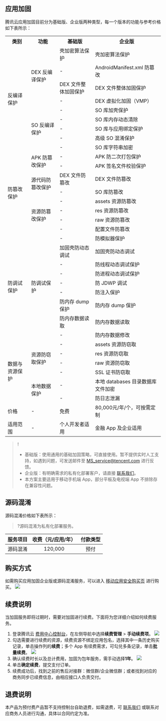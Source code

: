 ## 应用加固
腾讯云应用加固目前分为基础版、企业版两种类型，每一个版本的功能与参考价格如下表所示：

<table ><tbody>
<tr><th >类别</th><th >功能</th><th >基础版</th><th>企业版</th></tr>
<tr><td rowspan= '9' colspan= '1' >反编译保护</td>
<td rowspan= '4' colspan= '1' >DEX 反编译保护</td>
<td >壳加密算法保护</td>
<td >壳加密算法保护</td></tr>
<tr><td >-</td>
<td >AndroidManifest.xml 防篡改</td></tr>
<tr><td >DEX 文件整体加固保护</td>
<td >DEX 文件整体加固保护</td></tr>
<tr><td >-</td>
<td >DEX 虚拟化加固（VMP）</td></tr>
<tr><td rowspan= '5' colspan= '1' >SO 反编译保护</td>
<td >-</td>
<td >SO 库加壳保护</td></tr>
<tr><td >-</td><td >SO 库内存动态清除</td></tr>
<tr><td >-</td><td >SO 库与应用绑定保护</td></tr>
<tr><td >-</td><td >高级 SO 混淆保护</td></tr>
<tr><td >-</td><td >SO 库字符串加密</td></tr>
<tr><td rowspan= '8' colspan= '1' >防篡改保护</td>
<td rowspan= '2' colspan= '1' >APK 防篡改保护</td>
<td >-</td>
<td >APK 防二次打包保护</td></tr>
<tr><td >-</td>
<td >APK 签名文件校验保护</td></tr>
<tr><td rowspan= '2' colspan= '1' >源代码防篡改保护</td>
<td >DEX 文件防篡改</td>
<td >DEX 文件防篡改</td></tr>
<tr><td >-</td><td >SO 库防篡改</td></tr>
<tr><td rowspan= '4' colspan= '1' >资源防篡改保护</td><td >-</td><td >assets 资源防篡改</td></tr>
<tr><td >-</td><td >res 资源防篡改</td></tr>
<tr><td >-</td><td >raw 资源防篡改</td></tr>
<tr><td >-</td><td >配置文件防篡改</td></tr>
<tr><td rowspan= '9' colspan= '1' >防调试保护</td><td rowspan= '9' colspan= '1' >防调试保护</td><td >-</td><td >防模拟器保护</td></tr>
<tr><td >加固壳防动态调试</td><td >加固壳防动态调试</td></tr>
<tr><td >-</td><td >防线程动态调试保护</td></tr>
<tr><td >-</td><td >防进程动态调试保护</td></tr>
<tr><td >-</td><td >防 JDWP 调试</td></tr>
<tr><td >-</td><td >防注入保护</td></tr>
<tr><td >防内存 dump 保护</td><td >防内存 dump 保护</td></tr>
<tr><td >防内存数据读取</td><td >防内存数据读取</td></tr>
<tr><td >-</td><td >防内存数据修改</td></tr>
<tr><td rowspan= '6' colspan= '1' >数据与资源保护</td><td rowspan= '4' colspan= '1' >资源防窃取保护</td><td >-</td><td >assets 资源防窃取</td></tr>
<tr><td >-</td><td >res 资源防窃取</td></tr>
<tr><td >-</td><td >raw 资源防窃取</td></tr>
<tr><td >-</td><td >SSL 证书防窃取</td></tr>
<tr><td rowspan= '2' colspan= '1' >本地数据保护</td><td >-</td><td >本地 databases 目录数据库文件加密</td>
<tr><td >-</td><td >防日志泄漏</td></tr>
<tr><td >价格</td><td >-</td><td >免费</td><td >80,000元/年/个，可按需定制</td></tr>
<tr><td >适用范围</td><td >-</td><td >个人开发者适用</td><td >金融 App 及企业适用</td></tr>
</tbody></table>

>!
>- 基础版：使用通用的基础加固策略，可直接使用。暂不提供实时人工支持，如遇到问题，可发送邮件至 MS_service@tencent.com 进行反馈。
>- 企业版：有明确需求的私有化部署客户，请直接 [联系我们](https://cloud.tencent.com/about/connect)。
>- 本方案主要适用于移动手机端 App，部分平板及电视端 App 不排除存在兼容性问题。


## 源码混淆
源码混淆价格如下表所示：
>?源码混淆为私有化部署服务。


| 服务项目 | 收费（元/应用/年） | 付款类型 |
|:---------:|:---------:|:---------:|
| 源码混淆 | 120,000 | 预付 |


## 购买方式
如需购买应用加固企业版或源码混淆服务，可以进入 [移动应用安全购买页](https://buy.cloud.tencent.com/ms#2) 进行购买。
![](https://main.qcloudimg.com/raw/cc6398cb3a55b74045c5f1d3e5664b0d.png)

## 续费说明
当加固服务即将过期时，需要对加固进行续费。下面将为您详细介绍如何续费服务。
1. 登录腾讯云 [费用中心控制台](https://console.cloud.tencent.com/expense/overview/)，在左侧导航中选择**续费管理**  > **手动续费项**。 
![](https://qcloudimg.tencent-cloud.cn/raw/91bf0e9712e3cdb801e314b9de732d1c.png)
2. 勾选需要进行续费的资源，续费资源不绑定应用包名，选择其中一条历史购买记录，单击操作列的**续费**；多个 App 有续费需求，可勾兑多条记录，单击**批量续费**。
![](https://qcloudimg.tencent-cloud.cn/raw/3be4c5330106494bd6f6bfaa623a0569.png)
3. 确认续费时长以及总计费用，加固为包年服务，需手动选择**1年**。
![](https://qcloudimg.tencent-cloud.cn/raw/488b24fc1c082034b8a96df07e85f895.png)
4. 单击**确定续费**，提交支付订单。
5. 续费成功后，找到之前的售后对接群：微信群/企业微信群；或者找到对应的商务同步已续费信息，由相应接口人负责交付。

## 退费说明
本产品为预付费产品暂不支持控制台自助退费，如需退费，可 [联系我们](https://cloud.tencent.com/online-service?from=intro_ms&source=PRESALE) 或联系对应商务人员进行沟通，具体以合同约定为准。

